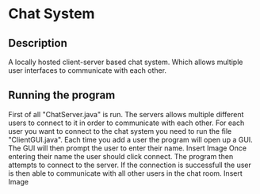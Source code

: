 # Chat System

## Description
A locally hosted client-server based chat system. Which allows multiple user interfaces to communicate with each other.

## Running the program
First of all "ChatServer.java" is run.
The servers allows multiple different users to connect to it in order to communicate with each other. For each user you want to connect to the chat system you need to run the file "ClientGUI.java".
Each time you add a user the program will open up a GUI. The GUI will then prompt the user to enter their name.
Insert Image
Once entering their name the user should click connect. The program then attempts to connect to the server. If the connection is successfull the user is then able to communicate with all other users in the chat room.
Insert Image

